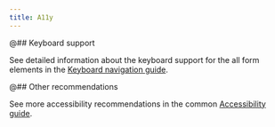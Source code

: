 ```yaml
---
title: A11y
---
```


@## Keyboard support

See detailed information about the keyboard support for the all form elements in the [Keyboard navigation guide](/core-principles/a11y/a11y-keyboard/).

@## Other recommendations

See more accessibility recommendations in the common [Accessibility guide](/core-principles/a11y/).
